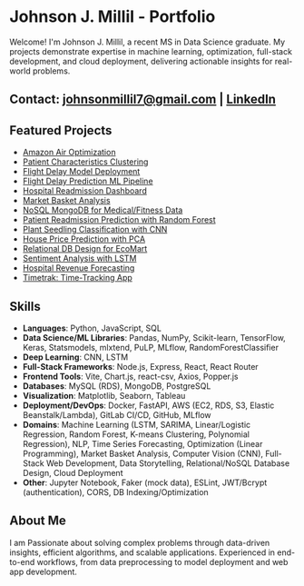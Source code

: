 # Johnson J. Millil - Portfolio

Welcome! I'm Johnson J. Millil, a recent MS in Data Science graduate. My projects demonstrate expertise in machine learning, optimization, full-stack development, and cloud deployment, delivering actionable insights for real-world problems. 

## Contact: johnsonmillil7@gmail.com | [LinkedIn](https://www.linkedin.com/in/johnson-millil-28ba60245/)

## Featured Projects
- [Amazon Air Optimization](/_projects/amazon_air_optimization)
- [Patient Characteristics Clustering](/Clustering_Techniques_Patient_Characteristics)
- [Flight Delay Model Deployment](/Flight_Delay_Model_Deployment)
- [Flight Delay Prediction ML Pipeline](/Flight_Delay_Prediction_ML_Pipeline)
- [Hospital Readmission Dashboard](/Hospital_Readmission_Analysis_and_Interactive_Dashboard)
- [Market Basket Analysis](/Market_Basket_Analysis)
- [NoSQL MongoDB for Medical/Fitness Data](/NoSQL_MongoDB_for_Medical_and_Fitness_Data)
- [Patient Readmission Prediction with Random Forest](/Patient_Readmission_Prediction_with_Random_Forest)
- [Plant Seedling Classification with CNN](/Plant_Seedling_Classification_with_CNN)
- [House Price Prediction with PCA](/Principal_Component_Analysis_and_Linear_Regression)
- [Relational DB Design for EcoMart](/Relational_Database_Design_for_Ecomart)
- [Sentiment Analysis with LSTM](/Sentiment_Analysis_LSTM_Neural_Networks)
- [Hospital Revenue Forecasting](/Time_Series_Modeling_for_Hospital_Revenue_Forecasting_analysis)
- [Timetrak: Time-Tracking App](/_Timetrak)

## Skills
- **Languages**: Python, JavaScript, SQL
- **Data Science/ML Libraries**: Pandas, NumPy, Scikit-learn, TensorFlow, Keras, Statsmodels, mlxtend, PuLP, MLflow, RandomForestClassifier
- **Deep Learning**: CNN, LSTM
- **Full-Stack Frameworks**: Node.js, Express, React, React Router
- **Frontend Tools**: Vite, Chart.js, react-csv, Axios, Popper.js
- **Databases**: MySQL (RDS), MongoDB, PostgreSQL
- **Visualization**: Matplotlib, Seaborn, Tableau
- **Deployment/DevOps**: Docker, FastAPI, AWS (EC2, RDS, S3, Elastic Beanstalk/Lambda), GitLab CI/CD, GitHub, MLflow
- **Domains**: Machine Learning (LSTM, SARIMA, Linear/Logistic Regression, Random Forest, K-means Clustering, Polynomial Regression), NLP, Time Series Forecasting, Optimization (Linear Programming), Market Basket Analysis, Computer Vision (CNN), Full-Stack Web Development, Data Storytelling, Relational/NoSQL Database Design, Cloud Deployment
- **Other**: Jupyter Notebook, Faker (mock data), ESLint, JWT/Bcrypt (authentication), CORS, DB Indexing/Optimization

## About Me
I am Passionate about solving complex problems through data-driven insights, efficient algorithms, and scalable applications. Experienced in end-to-end workflows, from data preprocessing to model deployment and web app development.
